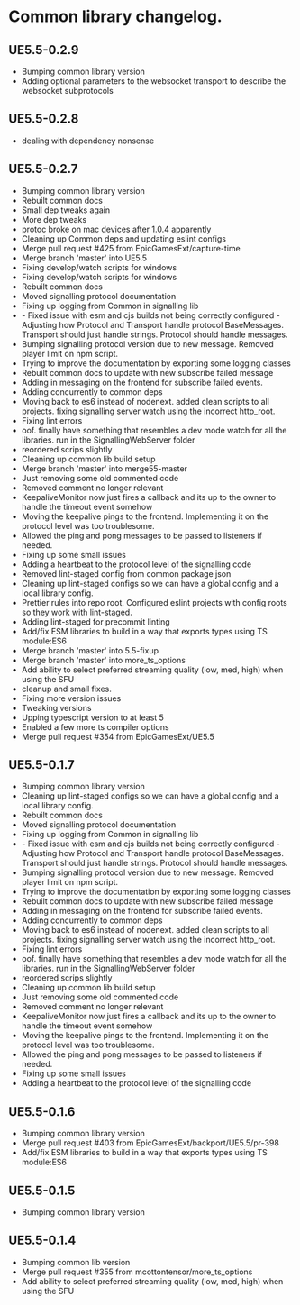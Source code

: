 # Common library changelog.

<!-- BEGIN -->

## UE5.5-0.2.9

- Bumping common library version
- Adding optional parameters to the websocket transport to describe the websocket subprotocols

## UE5.5-0.2.8

- dealing with dependency nonsense

## UE5.5-0.2.7

- Bumping common library version
- Rebuilt common docs
- Small dep tweaks again
- More dep tweaks
- protoc broke on mac devices after 1.0.4 apparently
- Cleaning up Common deps and updating eslint configs
- Merge pull request #425 from EpicGamesExt/capture-time
- Merge branch 'master' into UE5.5
- Fixing develop/watch scripts for windows
- Fixing develop/watch scripts for windows
- Rebuilt common docs
- Moved signalling protocol documentation
- Fixing up logging from Common in signalling lib
- \- Fixed issue with esm and cjs builds not being correctly configured - Adjusting how Protocol and Transport handle protocol BaseMessages. Transport should just handle strings. Protocol should handle messages.
- Bumping signalling protocol version due to new message. Removed player limit on npm script.
- Trying to improve the documentation by exporting some logging classes
- Rebuilt common docs to update with new subscribe failed message
- Adding in messaging on the frontend for subscribe failed events.
- Adding concurrently to common deps
- Moving back to es6 instead of nodenext. added clean scripts to all projects. fixing signalling server watch using the incorrect http\_root.
- Fixing lint errors
- oof. finally have something that resembles a dev mode watch for all the libraries. run  in the SignallingWebServer folder
- reordered scrips slightly
- Cleaning up common lib build setup
- Merge branch 'master' into merge55-master
- Just removing some old commented code
- Removed comment no longer relevant
- KeepaliveMonitor now just fires a callback and its up to the owner to handle the timeout event somehow
- Moving the keepalive pings to the frontend. Implementing it on the protocol level was too troublesome.
- Allowed the ping and pong messages to be passed to listeners if needed.
- Fixing up some small issues
- Adding a heartbeat to the protocol level of the signalling code
- Removed lint-staged config from common package json
- Cleaning up lint-staged configs so we can have a global config and a local library config.
- Prettier rules into repo root. Configured eslint projects with config roots so they work with lint-staged.
- Adding lint-staged for precommit linting
- Add/fix ESM libraries to build in a way that exports types using TS module:ES6
- Merge branch 'master' into 5.5-fixup
- Merge branch 'master' into more\_ts\_options
- Add ability to select preferred streaming quality (low, med, high) when using the SFU
- cleanup and small fixes.
- Fixing more version issues
- Tweaking versions
- Upping typescript version to at least 5
- Enabled a few more ts compiler options
- Merge pull request #354 from EpicGamesExt/UE5.5

## UE5.5-0.1.7

- Bumping common library version
- Cleaning up lint-staged configs so we can have a global config and a local library config.
- Rebuilt common docs
- Moved signalling protocol documentation
- Fixing up logging from Common in signalling lib
- \- Fixed issue with esm and cjs builds not being correctly configured - Adjusting how Protocol and Transport handle protocol BaseMessages. Transport should just handle strings. Protocol should handle messages.
- Bumping signalling protocol version due to new message. Removed player limit on npm script.
- Trying to improve the documentation by exporting some logging classes
- Rebuilt common docs to update with new subscribe failed message
- Adding in messaging on the frontend for subscribe failed events.
- Adding concurrently to common deps
- Moving back to es6 instead of nodenext. added clean scripts to all projects. fixing signalling server watch using the incorrect http\_root.
- Fixing lint errors
- oof. finally have something that resembles a dev mode watch for all the libraries. run  in the SignallingWebServer folder
- reordered scrips slightly
- Cleaning up common lib build setup
- Just removing some old commented code
- Removed comment no longer relevant
- KeepaliveMonitor now just fires a callback and its up to the owner to handle the timeout event somehow
- Moving the keepalive pings to the frontend. Implementing it on the protocol level was too troublesome.
- Allowed the ping and pong messages to be passed to listeners if needed.
- Fixing up some small issues
- Adding a heartbeat to the protocol level of the signalling code

## UE5.5-0.1.6

- Bumping common library version
- Merge pull request #403 from EpicGamesExt/backport/UE5.5/pr-398
- Add/fix ESM libraries to build in a way that exports types using TS module:ES6

## UE5.5-0.1.5

- Bumping common library version

## UE5.5-0.1.4

- Bumping common lib version
- Merge pull request #355 from mcottontensor/more\_ts\_options
- Add ability to select preferred streaming quality (low, med, high) when using the SFU

